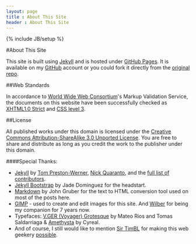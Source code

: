 ```yaml
---
layout: page
title : About This Site
header : About This Site
---
```

{% include JB/setup %}

#About This Site

This site is built using [Jekyll](http://jekyllrb.com/) and is hosted under [GitHub Pages](http://pages.github.com/). It is available on my [GitHub](https://github.com/gianfaye) account or you could fork it directly from the [original repo](https://github.com/mojombo/jekyll).

##Web Standards

In accordance to [World Wide Web Consortium](http://www.w3.org/)'s Markup Validation Service, the documents on this website have been successfully checked as [XHTML1.0 Strict](http://jigsaw.w3.org/css-validator/validator?uri=http://gianfaye.com/index.html) and [CSS level 3](http://jigsaw.w3.org/css-validator/validator?uri=http://gianfaye.com/assets/themes/geekyll/css/style.css).

##License

All published works under this domain is licensed under the [Creative Commons Attribution-ShareAlike 3.0 Unported License](http://creativecommons.org/licenses/by-sa/3.0/). You are free to share and distribute as long as you credit the work to the publisher under this domain.

####Special Thanks:
- [Jekyll](http://jekyllrb.com/) by [Tom Preston-Werner](http://tom.preston-werner.com/), [Nick Quaranto](http://quaran.to/), and the [full list of contributors](https://github.com/mojombo/jekyll/graphs/contributors).
- [Jekyll Bootstrap](http://jekyllbootstrap.com/) by Jade Dominguez for the headstart.
- [Markdown](http://daringfireball.net/projects/markdown/) by John Gruber for the text to HTML conversion tool used on most of the posts here.
- [GIMP](http://gimp.org) - used to create and edit images for this site. And [Wilber](http://en.wikipedia.org/wiki/GIMP#Mascot) for being my companion for 7 years now.
- Typefaces: [V.GER (Voyager) Grotesque](http://www.behance.net/gallery/VGER-Grotesque/6636573) by Mateo Rios and Tomas Saldarriaga &amp; [Amethysta](http://www.google.com/fonts/specimen/Amethysta) by Cyreal.
- And of course, I still would like to mention [Sir TimBL](http://www.w3.org/People/Berners-Lee/) for making this web geekery [possible](http://www.ted.com/talks/tim_berners_lee_on_the_next_web.html).

<br>
<br>